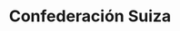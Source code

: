 ﻿---
title: "Confederación Suiza"
permalink: periodes_925.html
layout: periode
dataInici: 1291
dataFi: 1516
sidebar: periodes
pares:
  - 298:
    title: "Baja Edad Media en Europa"
    dataInici: "(1000)"
    dataFi: "(1500)"

fills:
  - 926:
    title: "Batalla de Morgarten"
    dataInici: "(1315-11-15)"

  - 241:
    title: "Batalla de Sempach"
    dataInici: "(1386-07-09)"

  - 927:
    title: "Batalla de Grandson"
    dataInici: "(1476-03-02)"

jocsPrincipals:
jocsEscenaris:
jocsEpoca:
jocsEpocaEscenaris:
---
